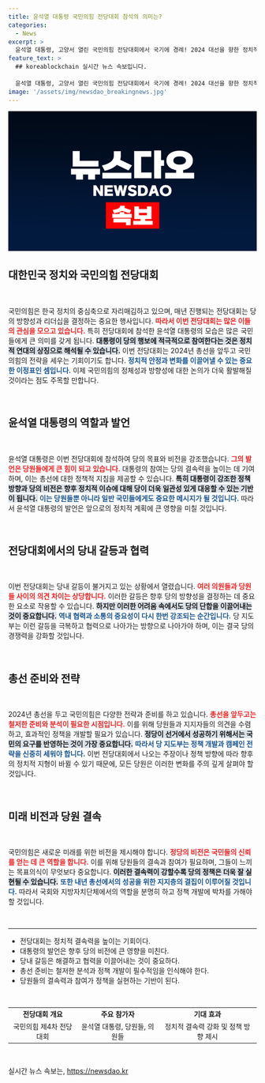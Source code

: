 ```yaml
---
title: 윤석열 대통령 국민의힘 전당대회 참석의 의미는?
categories:
  - News
excerpt: >
  윤석열 대통령, 고양서 열린 국민의힘 전당대회에서 국기에 경례! 2024 대선을 향한 정치적 포부와 새 출발의 순간을 놓치지 마세요!
feature_text: >
  ## koreablockchain 실시간 뉴스 속보입니다.

  윤석열 대통령, 고양서 열린 국민의힘 전당대회에서 국기에 경례! 2024 대선을 향한 정치적 포부와 새 출발의 순간을 놓치지 마세요!
image: '/assets/img/newsdao_breakingnews.jpg'
---
```


<p><img src="/assets/img/newsdao_breakingnews.jpg" alt="koreablockchain 속보" /></p>

<h2 data-ke-size="size26">대한민국 정치와 국민의힘 전당대회</h2>

<p data-ke-size="size16">&nbsp;</p>

<p data-ke-size="size16">국민의힘은 한국 정치의 중심축으로 자리매김하고 있으며, 매년 진행되는 전당대회는 당의 방향성과 리더십을 결정하는 중요한 행사입니다. <b><span style="color: #ee2323;">따라서 이번 전당대회는 많은 이들의 관심을 모으고 있습니다.</span></b> 특히 전당대회에 참석한 윤석열 대통령의 모습은 많은 국민들에게 큰 의미를 갖게 됩니다. <b><span style="background-color: #21538527;">대통령이 당의 행보에 적극적으로 참여한다는 것은 정치적 연대의 상징으로 해석될 수 있습니다.</span></b> 이번 전당대회는 2024년 총선을 앞두고 국민의힘의 전략을 세우는 기회이기도 합니다. <b><span style="color: #1a5490;">정치적 안정과 변화를 이끌어낼 수 있는 중요한 이정표인 셈입니다.</span></b> 이제 국민의힘의 정체성과 방향성에 대한 논의가 더욱 활발해질 것이라는 점도 주목할 만합니다.</p>

<p data-ke-size="size16">&nbsp;</p>

<h2 data-ke-size="size26">윤석열 대통령의 역할과 발언</h2>

<p data-ke-size="size16">&nbsp;</p>

<p data-ke-size="size16">윤석열 대통령은 이번 전당대회에 참석하여 당의 목표와 비전을 강조했습니다. <b><span style="color: #ee2323;">그의 발언은 당원들에게 큰 힘이 되고 있습니다.</span></b> 대통령의 참여는 당의 결속력을 높이는 데 기여하며, 이는 총선에 대한 정책적 지침을 제공할 수 있습니다. <b><span style="background-color: #21538527;">특히 대통령이 강조한 정책 방향과 당의 비전은 향후 정치적 이슈에 대해 당이 더욱 일관성 있게 대응할 수 있는 기반이 됩니다.</span></b> <b><span style="color: #1a5490;">이는 당원들뿐 아니라 일반 국민들에게도 중요한 메시지가 될 것입니다.</span></b> 따라서 윤석열 대통령의 발언은 앞으로의 정치적 계획에 큰 영향을 미칠 것입니다.</p>

<p data-ke-size="size16">&nbsp;</p>

<h2 data-ke-size="size26">전당대회에서의 당내 갈등과 협력</h2>

<p data-ke-size="size16">&nbsp;</p>

<p data-ke-size="size16">이번 전당대회는 당내 갈등이 불거지고 있는 상황에서 열렸습니다. <b><span style="color: #ee2323;">여러 의원들과 당원들 사이의 의견 차이는 상당합니다.</span></b> 이러한 갈등은 향후 당의 방향성을 결정하는 데 중요한 요소로 작용할 수 있습니다. <b><span style="background-color: #21538527;">하지만 이러한 어려움 속에서도 당의 단합을 이끌어내는 것이 중요합니다.</span></b> <b><span style="color: #1a5490;">역내 협력과 소통의 중요성이 다시 한번 강조되는 순간입니다.</span></b> 당 지도부는 이런 갈등을 극복하고 협력으로 나아가는 방향으로 나아가야 하며, 이는 결국 당의 경쟁력을 강화할 것입니다.</p>

<p data-ke-size="size16">&nbsp;</p>

<h2 data-ke-size="size26">총선 준비와 전략</h2>

<p data-ke-size="size16">&nbsp;</p>

<p data-ke-size="size16">2024년 총선을 두고 국민의힘은 다양한 전략과 준비를 하고 있습니다. <b><span style="color: #ee2323;">총선을 앞두고는 철저한 준비와 분석이 필요한 시점입니다.</span></b> 이를 위해 당원들과 지지자들의 의견을 수렴하고, 효과적인 정책을 개발할 필요가 있습니다. <b><span style="background-color: #21538527;">정당이 선거에서 성공하기 위해서는 국민의 요구를 반영하는 것이 가장 중요합니다.</span></b> <b><span style="color: #1a5490;">따라서 당 지도부는 정책 개발과 캠페인 전략을 신중히 세워야 합니다.</span></b> 이번 전당대회에서 나오는 주장이나 정책 방향에 따라 향후의 정치적 지형이 바뀔 수 있기 때문에, 모든 당원은 이러한 변화를 주의 깊게 살펴야 할 것입니다.</p>

<p data-ke-size="size16">&nbsp;</p>

<h2 data-ke-size="size26">미래 비전과 당원 결속</h2>

<p data-ke-size="size16">&nbsp;</p>

<p data-ke-size="size16">국민의힘은 새로운 미래를 위한 비전을 제시해야 합니다. <b><span style="color: #ee2323;">정당의 비전은 국민들의 신뢰를 얻는 데 큰 역할을 합니다.</span></b> 이를 위해 당원들의 결속과 참여가 필요하며, 그들이 느끼는 목표의식이 무엇보다 중요합니다. <b><span style="background-color: #21538527;">이러한 결속력이 강할수록 당의 정책은 더욱 잘 실현될 수 있습니다.</span></b> <b><span style="color: #1a5490;">또한 내년 총선에서의 성공을 위한 지지층의 결집이 이루어질 것입니다.</span></b> 따라서 국회와 지방자치단체에서의 역할을 분명히 하고 정책 개발에 박차를 가해야 할 것입니다.</p>

<p data-ke-size="size16">&nbsp;</p>

<hr />

<ul>
<li>전당대회는 정치적 결속력을 높이는 기회이다.</li>
<li>대통령의 발언은 향후 당의 비전에 큰 영향을 미친다.</li>
<li>당내 갈등은 해결하고 협력을 이끌어내는 것이 중요하다.</li>
<li>총선 준비는 철저한 분석과 정책 개발이 필수적임을 인식해야 한다.</li>
<li>당원들의 결속력과 참여가 정책을 실현하는 기반이 된다.</li>
</ul>

<p data-ke-size="size16">&nbsp;</p>

<table>
<tr>
<td style="text-align: center; height: 17px;"><b>전당대회 개요</b></td>
<td style="text-align: center; height: 17px;"><b>주요 참가자</b></td>
<td style="text-align: center; height: 17px;"><b>기대 효과</b></td>
</tr>
<tr>
<td style="text-align: center; height: 17px;">국민의힘 제4차 전당대회</td>
<td style="text-align: center; height: 17px;">윤석열 대통령, 당원들, 의원들</td>
<td style="text-align: center; height: 17px;">정치적 결속력 강화 및 정책 방향 제시</td>
</tr>
</table>

<p data-ke-size="size16">&nbsp;</p>
실시간 뉴스 속보는, <a href="https://newsdao.kr" rel="dofollow">https://newsdao.kr</a>


